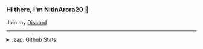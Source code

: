 ### Hi there, I'm NitinArora20 👋

Join my [Discord](https://discord.gg/XZeZS4q35h)

---
<details>
  <summary>:zap: Github Stats</summary>

  <img align="left" alt="Dev-Adnani's Github Stats" src="https://github-readme-stats.codestackr.vercel.app/api?username=NitinArora20&amp;show_icons=true&amp;hide_border=true&amp;count_private=true" style="max-width:100%;";>
